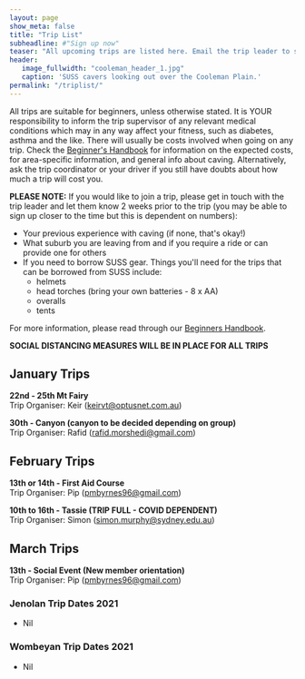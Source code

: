 ```yaml
---
layout: page
show_meta: false
title: "Trip List"
subheadline: #"Sign up now"
teaser: "All upcoming trips are listed here. Email the trip leader to sign up."
header:
   image_fullwidth: "cooleman_header_1.jpg"
   caption: 'SUSS cavers looking out over the Cooleman Plain.'
permalink: "/triplist/"
---
```


<!-- To Do convert this to auto genarage from a yaml file -->

All trips are suitable for beginners, unless otherwise stated.  It is YOUR responsibility to inform the trip supervisor of any relevant medical
conditions which may in any way affect your fitness, such as diabetes,
asthma and the like. There will usually be costs involved when going on any trip. Check the <a href="/assets/handbook.pdf">Beginner's Handbook</a>
for information on the expected costs, for area-specific information, and general info about caving. Alternatively, ask the trip coordinator or your driver
if you still have doubts about how much a trip will cost you.

**PLEASE NOTE:**
If you would like to join a trip, please get in touch with the trip leader and let them know 2 weeks prior to the trip (you may be able to sign up closer to the time but this is dependent on numbers):

-   Your previous experience with caving (if none, that's okay!)
-   What suburb you are leaving from and if you require a ride or can provide one for others
-   If you need to borrow SUSS gear. Things you'll need for the trips that can be borrowed from SUSS include:
    -   helmets
    -   head torches (bring your own batteries - 8 x AA)
    -   overalls
    -   tents

For more information, please read through our [Beginners Handbook](/assets/handbook.pdf).

**SOCIAL DISTANCING MEASURES WILL BE IN PLACE FOR ALL TRIPS**

## January Trips 

**22nd - 25th Mt Fairy**   
Trip Organiser: Keir (keirvt@optusnet.com.au)

**30th - Canyon (canyon to be decided depending on group)**   
Trip Organiser: Rafid (rafid.morshedi@gmail.com)


## February Trips 

**13th or 14th - First Aid Course**   
Trip Organiser: Pip (pmbyrnes96@gmail.com)  

**10th to 16th - Tassie (TRIP FULL - COVID DEPENDENT)**  
Trip Organiser: Simon (simon.murphy@sydney.edu.au)


## March Trips 

**13th - Social Event (New member orientation)**   
Trip Organiser: Pip (pmbyrnes96@gmail.com)  


### Jenolan Trip Dates 2021  

- Nil

### Wombeyan Trip Dates 2021

- Nil
